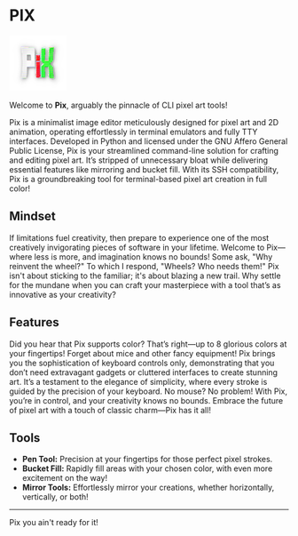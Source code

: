 # PIX

<img src="./pix_logo.png">

Welcome to **Pix**, arguably the pinnacle of CLI pixel art tools!

Pix is a minimalist image editor meticulously designed for pixel art and 2D animation, operating effortlessly in terminal emulators and fully TTY interfaces. Developed in Python and licensed under the GNU Affero General Public License, Pix is your streamlined command-line solution for crafting and editing pixel art. It’s stripped of unnecessary bloat while delivering essential features like mirroring and bucket fill. With its SSH compatibility, Pix is a groundbreaking tool for terminal-based pixel art creation in full color!

## Mindset

If limitations fuel creativity, then prepare to experience one of the most creatively invigorating pieces of software in your lifetime. Welcome to Pix—where less is more, and imagination knows no bounds! Some ask, "Why reinvent the wheel?" To which I respond, "Wheels? Who needs them!" Pix isn't about sticking to the familiar; it's about blazing a new trail. Why settle for the mundane when you can craft your masterpiece with a tool that’s as innovative as your creativity?

## Features

Did you hear that Pix supports color? That’s right—up to 8 glorious colors at your fingertips! Forget about mice and other fancy equipment! Pix brings you the sophistication of keyboard controls only, demonstrating that you don’t need extravagant gadgets or cluttered interfaces to create stunning art. It’s a testament to the elegance of simplicity, where every stroke is guided by the precision of your keyboard. No mouse? No problem! With Pix, you’re in control, and your creativity knows no bounds. Embrace the future of pixel art with a touch of classic charm—Pix has it all!

## Tools

- **Pen Tool:** Precision at your fingertips for those perfect pixel strokes.
- **Bucket Fill:** Rapidly fill areas with your chosen color, with even more excitement on the way!
- **Mirror Tools:** Effortlessly mirror your creations, whether horizontally, vertically, or both!

---

Pix you ain't ready for it!
